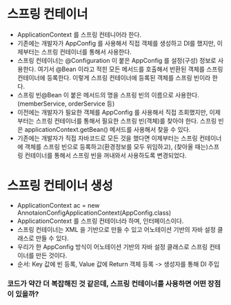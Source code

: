 # 스프링 컨테이너

- ApplicationContext 를 스프링 컨테니어라 한다.
- 기존에는 개발자가 AppConfig 를 사용해서 직접 객체를 생성하고 DI를 했지만, 이제부터는 스프링 컨테이너를 통해서 사용한다.
- 스프링 컨테이너는 @Configuration 이 붙은 AppConfig 를 설정(구성) 정보로 사용한다. 여기서 @Bean 이라고 적힌 모든 메서드를
  호출해서 반환된 객체를 스프링 컨테이너에 등록한다. 이렇게 스프링 컨테이너에 등록된 객체를 스프링 빈이라 한다.
- 스프링 빈@Bean 이 붙은 메서드의 명을 스프링 빈의 이름으로 사용한다. (memberService, orderService 등)
- 이전에는 개발자가 필요한 객체를 AppConfig 를 사용해서 직접 조회했지만, 이제부터는 스프링 컨테이너를 통해서 필요한
  스프링 빈(객체)를 찾아야 한다. 스프링 빈은 applicationContext.getBean() 메서드를 사용해서 찾을 수 있다.
- 기존에는 개발자가 직접 자바코드로 모든 것을 했다면 이제부터는 스프링 컨테이너에 객체를 스프링 빈으로 등록하고(환경정보를 모두 위임하고),
  (찾아올 때는)스프링 컨테이너를 통해서 스프링 빈을 꺼내와서 사용하도록 변경되었다.

# 스프링 컨테이너 생성

- ApplicationContext ac = new AnnotaionConfigApplicationContext(AppConfig.class)
- ApplicationContext 를 스프링 컨테이너라 하며, 인터페이스이다.
- 스프링 컨테이너는 XML 을 기반으로 만들 수 있고 어노테이션 기반의 자바 설정 클래스로 만들 수 있다.
- 우리가 한 AppConfig 방식이 어노테이션 기반의 자바 설정 클래스로 스프링 컨테이너를 만든 것이다.
- 순서: Key 값에 빈 등록, Value 값에 Return 객체 등록 -> 생성자를 통해 DI 주입

### 코드가 약간 더 복잡해진 것 같은데, 스프링 컨테이너를 사용하면 어떤 장점이 있을까?